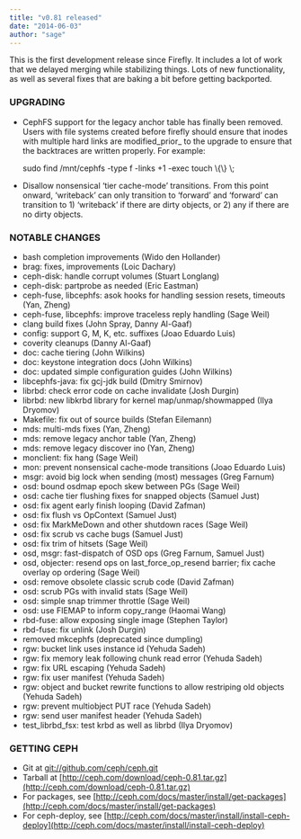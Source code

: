 ```yaml
---
title: "v0.81 released"
date: "2014-06-03"
author: "sage"
---
```


This is the first development release since Firefly. It includes a lot of work that we delayed merging while stabilizing things. Lots of new functionality, as well as several fixes that are baking a bit before getting backported.

### UPGRADING

- CephFS support for the legacy anchor table has finally been removed. Users with file systems created before firefly should ensure that inodes with multiple hard links are modified_prior_ to the upgrade to ensure that the backtraces are written properly. For example:
    
    sudo find /mnt/cephfs -type f -links +1 -exec touch \\{\\} \\;
    
- Disallow nonsensical ‘tier cache-mode’ transitions. From this point onward, ‘writeback’ can only transition to ‘forward’ and ‘forward’ can transition to 1) ‘writeback’ if there are dirty objects, or 2) any if there are no dirty objects.

### NOTABLE CHANGES

- bash completion improvements (Wido den Hollander)
- brag: fixes, improvements (Loic Dachary)
- ceph-disk: handle corrupt volumes (Stuart Longlang)
- ceph-disk: partprobe as needed (Eric Eastman)
- ceph-fuse, libcephfs: asok hooks for handling session resets, timeouts (Yan, Zheng)
- ceph-fuse, libcephfs: improve traceless reply handling (Sage Weil)
- clang build fixes (John Spray, Danny Al-Gaaf)
- config: support G, M, K, etc. suffixes (Joao Eduardo Luis)
- coverity cleanups (Danny Al-Gaaf)
- doc: cache tiering (John Wilkins)
- doc: keystone integration docs (John Wilkins)
- doc: updated simple configuration guides (John Wilkins)
- libcephfs-java: fix gcj-jdk build (Dmitry Smirnov)
- librbd: check error code on cache invalidate (Josh Durgin)
- librbd: new libkrbd library for kernel map/unmap/showmapped (Ilya Dryomov)
- Makefile: fix out of source builds (Stefan Eilemann)
- mds: multi-mds fixes (Yan, Zheng)
- mds: remove legacy anchor table (Yan, Zheng)
- mds: remove legacy discover ino (Yan, Zheng)
- monclient: fix hang (Sage Weil)
- mon: prevent nonsensical cache-mode transitions (Joao Eduardo Luis)
- msgr: avoid big lock when sending (most) messages (Greg Farnum)
- osd: bound osdmap epoch skew between PGs (Sage Weil)
- osd: cache tier flushing fixes for snapped objects (Samuel Just)
- osd: fix agent early finish looping (David Zafman)
- osd: fix flush vs OpContext (Samuel Just)
- osd: fix MarkMeDown and other shutdown races (Sage Weil)
- osd: fix scrub vs cache bugs (Samuel Just)
- osd: fix trim of hitsets (Sage Weil)
- osd, msgr: fast-dispatch of OSD ops (Greg Farnum, Samuel Just)
- osd, objecter: resend ops on last\_force\_op\_resend barrier; fix cache overlay op ordering (Sage Weil)
- osd: remove obsolete classic scrub code (David Zafman)
- osd: scrub PGs with invalid stats (Sage Weil)
- osd: simple snap trimmer throttle (Sage Weil)
- osd: use FIEMAP to inform copy\_range (Haomai Wang)
- rbd-fuse: allow exposing single image (Stephen Taylor)
- rbd-fuse: fix unlink (Josh Durgin)
- removed mkcephfs (deprecated since dumpling)
- rgw: bucket link uses instance id (Yehuda Sadeh)
- rgw: fix memory leak following chunk read error (Yehuda Sadeh)
- rgw: fix URL escaping (Yehuda Sadeh)
- rgw: fix user manifest (Yehuda Sadeh)
- rgw: object and bucket rewrite functions to allow restriping old objects (Yehuda Sadeh)
- rgw: prevent multiobject PUT race (Yehuda Sadeh)
- rgw: send user manifest header (Yehuda Sadeh)
- test\_librbd\_fsx: test krbd as well as librbd (Ilya Dryomov)

### GETTING CEPH

- Git at [git://github.com/ceph/ceph.git](http://github.com/ceph/ceph)
- Tarball at [http://ceph.com/download/ceph-0.81.tar.gz](http://ceph.com/download/ceph-0.81.tar.gz)
- For packages, see [http://ceph.com/docs/master/install/get-packages](http://ceph.com/docs/master/install/get-packages)
- For ceph-deploy, see [http://ceph.com/docs/master/install/install-ceph-deploy](http://ceph.com/docs/master/install/install-ceph-deploy)
